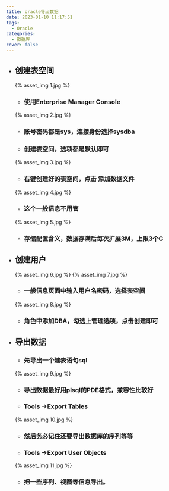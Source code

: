 ```yaml
---
title: oracle导出数据
date: 2023-01-10 11:17:51
tags:
  - Oracle
categories: 
  - 数据库
cover: false
---
```

+ ## 创建表空间
	{% asset_img 1.jpg %}
    + ### 使用Enterprise Manager Console
	{% asset_img 2.jpg %}
    + ### 账号密码都是sys，连接身份选择sysdba
    + ### 创建表空间，选项都是默认即可
    {% asset_img 3.jpg %}
    + ### 右键创建好的表空间，点击 添加数据文件
    {% asset_img 4.jpg %}
    + ### 这个一般信息不用管
    {% asset_img 5.jpg %}
    + ### 存储配置含义，数据存满后每次扩展3M，上限3个G    
+ ## 创建用户
	{% asset_img 6.jpg %}
	{% asset_img 7.jpg %}
	+ ### 一般信息页面中输入用户名密码，选择表空间
	{% asset_img 8.jpg %}
	+ ### 角色中添加DBA，勾选上管理选项，点击创建即可
+ ## 导出数据
	+ ### 先导出一个建表语句sql
	{% asset_img 9.jpg %}
	+ ### 导出数据最好用plsql的PDE格式，兼容性比较好
	+ ### Tools ->Export Tables
	{% asset_img 10.jpg %}
	+ ### 然后务必记住还要导出数据库的序列等等
	+ ### Tools ->Export User Objects 
	{% asset_img 11.jpg %}
	+ ### 把一些序列、视图等信息导出。
